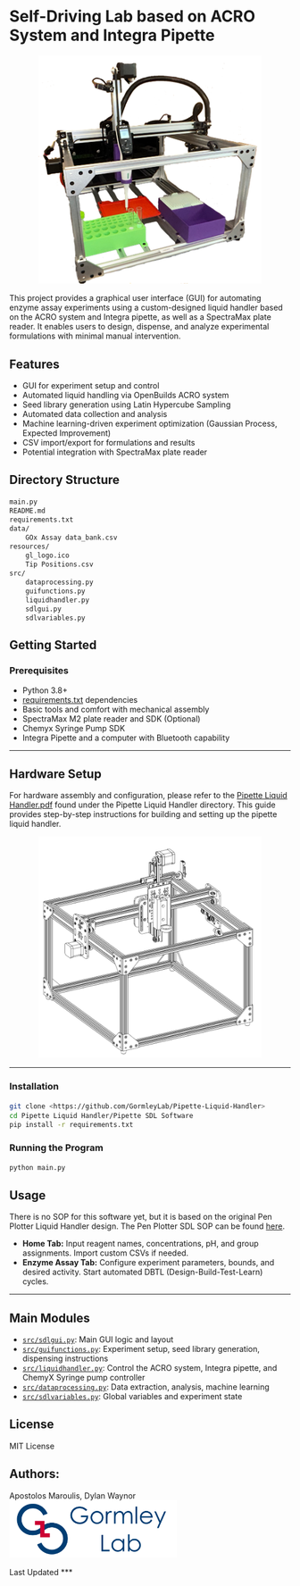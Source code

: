 # Self-Driving Lab based on ACRO System and Integra Pipette

<p align="center">
  <img width="400" alt="liquibot" src="/Images/liquibot.png" />
</p>

This project provides a graphical user interface (GUI) for automating enzyme assay experiments using a custom-designed liquid handler based on the ACRO system and Integra pipette, as well as a SpectraMax plate reader. It enables users to design, dispense, and analyze experimental formulations with minimal manual intervention.

## Features

- GUI for experiment setup and control
- Automated liquid handling via OpenBuilds ACRO system
- Seed library generation using Latin Hypercube Sampling
- Automated data collection and analysis
- Machine learning-driven experiment optimization (Gaussian Process, Expected Improvement)
- CSV import/export for formulations and results
- Potential integration with SpectraMax plate reader

## Directory Structure

```
main.py
README.md
requirements.txt
data/
    GOx Assay data_bank.csv
resources/
    gl_logo.ico
    Tip Positions.csv
src/
    dataprocessing.py
    guifunctions.py
    liquidhandler.py
    sdlgui.py
    sdlvariables.py
```

## Getting Started

### Prerequisites

- Python 3.8+
- [requirements.txt](requirements.txt) dependencies
- Basic tools and comfort with mechanical assembly
- SpectraMax M2 plate reader and SDK (Optional)
- Chemyx Syringe Pump SDK
- Integra Pipette and a computer with Bluetooth capability

---
## Hardware Setup

For hardware assembly and configuration, please refer to the [Pipette Liquid Handler.pdf](/Pipette%20Liquid%20Handler%20Building%20Guide.pdf) found under the Pipette Liquid Handler directory. This guide provides step-by-step instructions for building and setting up the pipette liquid handler.
<p align="center">
<img width="400" alt="Picture9" src="/Images/liquibot%20cad.png" />
</p>

---

### Installation

```sh
git clone <https://github.com/GormleyLab/Pipette-Liquid-Handler>
cd Pipette Liquid Handler/Pipette SDL Software
pip install -r requirements.txt
```

### Running the Program

```sh
python main.py
```

## Usage
There is no SOP for this software yet, but it is based on the original Pen Plotter Liquid Handler design. The Pen Plotter SDL SOP can be found [here](https://github.com/GormleyLab/SDLGuide/blob/main/Pen%20Plotter%20Liquid%20Handler/SDL_SOP.pdf).
- **Home Tab:** Input reagent names, concentrations, pH, and group assignments. Import custom CSVs if needed.
- **Enzyme Assay Tab:** Configure experiment parameters, bounds, and desired activity. Start automated DBTL (Design-Build-Test-Learn) cycles.

---

## Main Modules

- [`src/sdlgui.py`](src/sdlgui.py): Main GUI logic and layout
- [`src/guifunctions.py`](src/guifunctions.py): Experiment setup, seed library generation, dispensing instructions
- [`src/liquidhandler.py`](src/liquidhandler.py): Control the ACRO system, Integra pipette, and ChemyX Syringe pump controller
- [`src/dataprocessing.py`](src/dataprocessing.py): Data extraction, analysis, machine learning
- [`src/sdlvariables.py`](src/sdlvariables.py): Global variables and experiment state

## License

MIT License

## Authors:
Apostolos Maroulis, Dylan Waynor<br>
<img width="300" src="/Images/gllogo.png">

Last Updated ***
